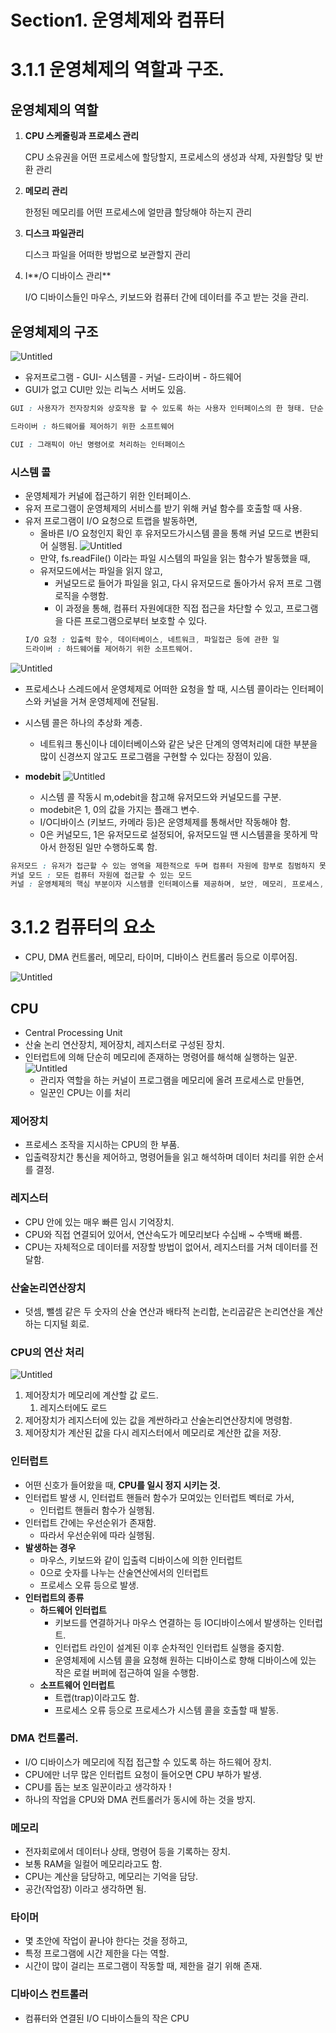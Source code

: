 # Section1. 운영체제와 컴퓨터

# 3.1.1 운영체제의 역할과 구조.

## 운영체제의 역할

1. **CPU 스케줄링과 프로세스 관리**

   CPU 소유권을 어떤 프로세스에 할당할지, 프로세스의 생성과 삭제, 자원할당 및 반환 관리

2. **메모리 관리**

   한정된 메모리를 어떤 프로세스에 얼만큼 할당해야 하는지 관리

3. **디스크 파일관리**

   디스크 파일을 어떠한 방법으로 보관할지 관리

4. I**/O 디바이스 관리**

   I/O 디바이스들인 마우스, 키보드와 컴퓨터 간에 데이터를 주고 받는 것을 관리.

## 운영체제의 구조

![Untitled](./3-1_%EC%A0%84%EC%9D%B8%ED%98%81_image/Untitled.png)

- 유저프로그램 - GUI- 시스템콜 - 커널- 드라이버 - 하드웨어
- GUI가 없고 CUI만 있는 리눅스 서버도 있음.

```css
GUI : 사용자가 전자장치와 상호작용 할 수 있도록 하는 사용자 인터페이스의 한 형태. 단순 명령창이 아닌 아이콘을 마우스로 클릭하는 등의 단순한 동작으로 상호작용할 수 있게 함.

드라이버 : 하드웨어를 제어하기 위한 소프트웨어

CUI : 그래픽이 아닌 명령어로 처리하는 인터페이스
```

### 시스템 콜

- 운영체제가 커널에 접근하기 위한 인터페이스.
- 유저 프로그램이 운영체제의 서비스를 받기 위해 커널 함수를 호출할 때 사용.
- 유저 프로그램이 I/O 요청으로 트랩을 발동하면,
  - 올바른 I/O 요청인지 확인 후 유저모드가시스템 콜을 통해 커널 모드로 변환되어 실행됨.
    ![Untitled](./3-1_%EC%A0%84%EC%9D%B8%ED%98%81_image/Untitled%201.png)
  - 만약, fs.readFile() 이라는 파일 시스템의 파일을 읽는 함수가 발동했을 때,
  - 유저모드에서는 파일을 읽지 않고,
    - 커널모드로 들어가 파일을 읽고, 다시 유저모드로 돌아가서 유저 프로 그램 로직을 수행함.
    - 이 과정을 통해, 컴퓨터 자원에대한 직접 접근을 차단할 수 있고, 프로그램을 다른 프로그램으로부터 보호할 수 있다.
  ```css
  I/O 요청 : 입출력 함수, 데이터베이스, 네트워크, 파일접근 등에 관한 일
  드라이버 : 하드웨어를 제어하기 위한 소프트웨어.
  ```

![Untitled](./3-1_%EC%A0%84%EC%9D%B8%ED%98%81_image/Untitled%202.png)

- 프로세스나 스레드에서 운영체제로 어떠한 요청을 할 때, 시스템 콜이라는 인터페이스와 커널을 거쳐 운영체제에 전달됨.
- 시스템 콜은 하나의 추상화 계층.

  - 네트워크 통신이나 데이터베이스와 같은 낮은 단계의 영역처리에 대한 부분을 많이 신경쓰지 않고도 프로그램을 구현할 수 있다는 장점이 있음.

- **modebit**
  ![Untitled](./3-1_%EC%A0%84%EC%9D%B8%ED%98%81_image/Untitled%203.png)
  - 시스템 콜 작동시 m,odebit을 참고해 유저모드와 커널모드를 구분.
  - modebit은 1, 0의 값을 가지는 플래그 변수.
  - I/O디바이스 (키보드, 카메라 등)은 운영체제를 통해서만 작동해야 함.
  - 0은 커널모드, 1은 유저모드로 설정되어, 유저모드일 땐 시스템콜을 못하게 막아서 한정된 일만 수행하도록 함.

```css
유저모드 : 유저가 접근할 수 있는 영역을 제한적으로 두며 컴퓨터 자원에 함부로 침범하지 못하는 모드
커널 모드 : 모든 컴퓨터 자원에 접근할 수 있는 모드
커널 : 운영체제의 핵심 부분이자 시스템콜 인터페이스를 제공하며, 보안, 메모리, 프로세스, 파일시스템, I/O 디바이스, I/O ㅇ뇨청관리 등 운영체제의 중추적인 역할을 함.
```

# 3.1.2 컴퓨터의 요소

- CPU, DMA 컨트롤러, 메모리, 타이머, 디바이스 컨트롤러 등으로 이루어짐.

![Untitled](./3-1_%EC%A0%84%EC%9D%B8%ED%98%81_image/Untitled%204.png)

## CPU

- Central Processing Unit
- 산술 논리 연산장치, 제어장치, 레지스터로 구성된 장치.
- 인터럽트에 의해 단순히 메모리에 존재하는 명령어를 해석해 실행하는 일꾼.
  ![Untitled](./3-1_%EC%A0%84%EC%9D%B8%ED%98%81_image/Untitled%205.png)
  - 관리자 역할을 하는 커널이 프로그램을 메모리에 올려 프로세스로 만들면,
  - 일꾼인 CPU는 이를 처리

### 제어장치

- 프로세스 조작을 지시하는 CPU의 한 부품.
- 입출력장치간 통신을 제어하고, 명령어들을 읽고 해석하며 데이터 처리를 위한 순서를 결정.

### 레지스터

- CPU 안에 있는 매우 빠른 임시 기억장치.
- CPU와 직접 연결되어 있어서, 연산속도가 메모리보다 수십배 ~ 수백배 빠름.
- CPU는 자체적으로 데이터를 저장할 방법이 없어서, 레지스터를 거쳐 데이터를 전달함.

### 산술논리연산장치

- 덧셈, 뺄셈 같은 두 숫자의 산술 연산과 배타적 논리합, 논리곱같은 논리연산을 계산하는 디지털 회로.

### CPU의 연산 처리

![Untitled](./3-1_%EC%A0%84%EC%9D%B8%ED%98%81_image/Untitled%206.png)

1. 제어장치가 메모리에 계산할 값 로드.
   1. 레지스터에도 로드
2. 제어장치가 레지스터에 있는 값을 계싼하라고 산술논리연산장치에 명령함.
3. 제어장치가 계산된 값을 다시 레지스터에서 메모리로 계산한 값을 저장.

### 인터럽트

- 어떤 신호가 들어왔을 때, **CPU를 일시 정지 시키는 것.**
- 인터럽트 발생 시, 인터럽트 핸들러 함수가 모여있는 인터럽트 벡터로 가서,
  - 인터럽트 핸들러 함수가 실행됨.
- 인터럽트 간에는 우선순위가 존재함.
  - 따라서 우선순위에 따라 실행됨.
- **발생하는 경우**
  - 마우스, 키보드와 같이 입출력 디바이스에 의한 인터럽트
  - 0으로 숫자를 나누는 산술연산에서의 인터럽트
  - 프로세스 오류 등으로 발생.
- **인터럽트의 종류**
  - **하드웨어 인터럽트**
    - 키보드를 연결하거나 마우스 연결하는 등 IO디바이스에서 발생하는 인터럽트.
    - 인터럽트 라인이 설계된 이후 순차적인 인터럽트 실행을 중지함.
    - 운영체제에 시스템 콜을 요청해 원하는 디바이스로 향해 디바이스에 있는 작은 로컬 버퍼에 접근하여 일을 수행함.
  - **소프트웨어 인터럽트**
    - 트랩(trap)이라고도 함.
    - 프로세스 오류 등으로 프로세스가 시스템 콜을 호출할 때 발동.

### DMA 컨트롤러.

- I/O 디바이스가 메모리에 직접 접근할 수 있도록 하는 하드웨어 장치.
- CPU에만 너무 많은 인터럽트 요청이 들어오면 CPU 부하가 발생.
- CPU를 돕는 보조 일꾼이라고 생각하자 !
- 하나의 작업을 CPU와 DMA 컨트롤러가 동시에 하는 것을 방지.

### 메모리

- 전자회로에서 데이터나 상태, 명령어 등을 기록하는 장치.
- 보통 RAM을 일컬어 메모리라고도 함.
- CPU는 계산을 담당하고, 메모리는 기억을 담당.
- 공간(작업장) 이라고 생각하면 됨.

### 타이머

- 몇 초안에 작업이 끝나야 한다는 것을 정하고,
- 특정 프로그램에 시간 제한을 다는 역할.
- 시간이 많이 걸리는 프로그램이 작동할 때, 제한을 걸기 위해 존재.

### 디바이스 컨트롤러

- 컴퓨터와 연결된 I/O 디바이스들의 작은 CPU
